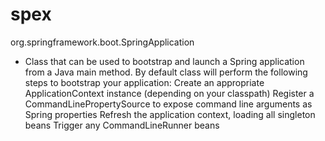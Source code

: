 # spex

org.springframework.boot.SpringApplication
  - Class that can be used to bootstrap and launch a Spring application from a Java main method. By default class will perform the following steps to bootstrap your application:
Create an appropriate ApplicationContext instance (depending on your classpath)
Register a CommandLinePropertySource to expose command line arguments as Spring properties
Refresh the application context, loading all singleton beans
Trigger any CommandLineRunner beans

